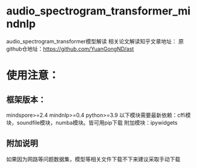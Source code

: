 # audio_spectrogram_transformer_mindnlp
audio_spectrogram_transformer模型解读
相关论文解读知乎文章地址：
原github仓地址：https://github.com/YuanGongND/ast

# 使用注意：
## 框架版本：
mindspore>=2.4
mindnlp>=0.4
python>=3.9
以下模块需要最新依赖：cffi模块，soundfile模块，numba模块。皆可用pip下载
附加模块：ipywidgets
## 附加说明
如果因为网路等问题数据集，模型等相关文件下载不下来建议采取手动下载
